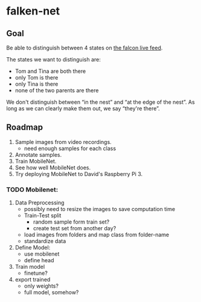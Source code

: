 # falken-net


## Goal


Be able to distinguish between 4 states on [the falcon live
feed](https://start.video-stream-hosting.de/player.html?serverip=116.202.235.106&serverapp=wsgs-live&streamname=Falken.smil).


The states we want to distinguish are:

- Tom and Tina are both there
- only Tom is there
- only Tina is there
- none of the two parents are there


We don't distinguish between “in the nest” and “at the edge of the nest”. As
long as we can clearly make them out, we say “they're there”.


## Roadmap


1. Sample images from video recordings.
   - need enough samples for each class
2. Annotate samples.
3. Train MobileNet.
4. See how well MobileNet does.
5. Try deploying MobileNet to David's Raspberry Pi 3.

### TODO Mobilenet:
1. Data Preprocessing
   - possibly need to resize the images to save computation time
   - Train-Test split
     - random sample form train set?
     - create test set from another day?
   - load images from folders and map class from folder-name
   - standardize data
2. Define Model:
   - use mobilenet
   - define head
3. Train model
   - finetune?
4. export trained
   - only weights?
   - full model, somehow?
